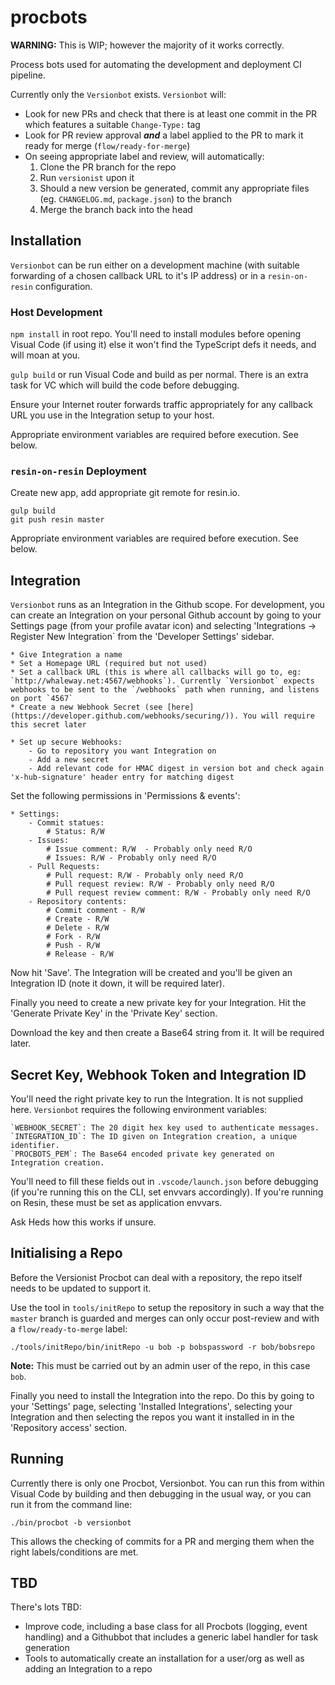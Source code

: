 # procbots

**WARNING:** This is WIP; however the majority of it works correctly.

Process bots used for automating the development and deployment CI pipeline.

Currently only the `Versionbot` exists. `Versionbot` will:

* Look for new PRs and check that there is at least one commit in the PR which features a suitable `Change-Type:` tag
* Look for PR review approval ***and*** a label applied to the PR to mark it ready for merge (`flow/ready-for-merge`)
* On seeing appropriate label and review, will automatically:
    1. Clone the PR branch for the repo
    2. Run `versionist` upon it
    3. Should a new version be generated, commit any appropriate files (eg. `CHANGELOG.md`, `package.json`) to the branch
    4. Merge the branch back into the head

## Installation

`Versionbot` can be run either on a development machine (with suitable forwarding of a chosen callback URL to it's IP address) or in a `resin-on-resin` configuration.

### Host Development

`npm install` in root repo. You'll need to install modules before opening Visual Code (if using it) else it won't find the TypeScript defs it needs, and will moan at you.

`gulp build` or run Visual Code and build as per normal. There is an extra task for VC which will build the code before debugging.

Ensure your Internet router forwards traffic appropriately for any callback URL you use in the Integration setup to your host.

Appropriate environment variables are required before execution. See below.

### `resin-on-resin` Deployment

Create new app, add appropriate git remote for resin.io.

    gulp build
    git push resin master

Appropriate environment variables are required before execution. See below.

## Integration

`Versionbot` runs as an Integration in the Github scope. For development, you can create an Integration on your personal Github account by going to your Settings page (from your profile avatar icon) and selecting 'Integrations -> Register New Integration` from the 'Developer Settings' sidebar.

    * Give Integration a name
    * Set a Homepage URL (required but not used)
    * Set a callback URL (this is where all callbacks will go to, eg: `http://whaleway.net:4567/webhooks`). Currently `Versionbot` expects webhooks to be sent to the `/webhooks` path when running, and listens on port `4567`
    * Create a new Webhook Secret (see [here](https://developer.github.com/webhooks/securing/)). You will require this secret later

	* Set up secure Webhooks:
		- Go to repository you want Integration on
		- Add a new secret
		- Add relevant code for HMAC digest in version bot and check again 'x-hub-signature' header entry for matching digest

Set the following permissions in 'Permissions & events':

	* Settings:
		- Commit statues:
			# Status: R/W
		- Issues:
			# Issue comment: R/W  - Probably only need R/O
			# Issues: R/W - Probably only need R/O
		- Pull Requests:
			# Pull request: R/W - Probably only need R/O
			# Pull request review: R/W - Probably only need R/O
			# Pull request review comment: R/W - Probably only need R/O
		- Repository contents:
            # Commit comment - R/W
            # Create - R/W
			# Delete - R/W
            # Fork - R/W
			# Push - R/W
			# Release - R/W

Now hit 'Save'. The Integration will be created and you'll be given an Integration ID (note it down, it will be required later).

Finally you need to create a new private key for your Integration. Hit the 'Generate Private Key' in the 'Private Key' section.

Download the key and then create a Base64 string from it. It will be required later.

## Secret Key, Webhook Token and Integration ID

You'll need the right private key to run the Integration. It is not supplied here. `Versionbot` requires the following environment variables:

    `WEBHOOK_SECRET`: The 20 digit hex key used to authenticate messages.
    `INTEGRATION_ID`: The ID given on Integration creation, a unique identifier.
    `PROCBOTS_PEM`: The Base64 encoded private key generated on Integration creation.

You'll need to fill these fields out in `.vscode/launch.json` before debugging (if you're running this on the CLI, set envvars accordingly). If you're running on Resin, these must be set as application envvars.

Ask Heds how this works if unsure.

## Initialising a Repo

Before the Versionist Procbot can deal with a repository, the repo itself needs to be updated to support it.

Use the tool in `tools/initRepo` to setup the repository in such a way that the `master` branch is guarded and merges can only occur post-review and with a `flow/ready-to-merge` label:

    ./tools/initRepo/bin/initRepo -u bob -p bobspassword -r bob/bobsrepo

**Note:** This must be carried out by an admin user of the repo, in this case `bob`.

Finally you need to install the Integration into the repo. Do this by going to your 'Settings' page, selecting 'Installed Integrations', selecting your Integration and then selecting the repos you want it installed in in the 'Repository access' section.

## Running

Currently there is only one Procbot, Versionbot. You can run this from within Visual Code by building and then debugging in the usual way, or you can run it from the command line:

`./bin/procbot -b versionbot`

This allows the checking of commits for a PR and merging them when the right labels/conditions are met.

## TBD

There's lots TBD:
* Improve code, including a base class for all Procbots (logging, event handling) and a Githubbot that includes a generic label handler for task generation
* Tools to automatically create an installation for a user/org as well as adding an Integration to a repo
